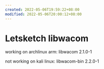 ```yaml
---
created: 2022-05-06T19:59:22+08:00
modified: 2022-05-06T20:00:12+08:00
---
```


# Letsketch libwacom

working on archlinux arm:
libwacom 2.1.0-1

not working on kali linux:
libwacom-bin 2.2.0-1
